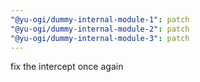 ```yaml
---
"@yu-ogi/dummy-internal-module-1": patch
"@yu-ogi/dummy-internal-module-2": patch
"@yu-ogi/dummy-internal-module-3": patch
---
```


fix the intercept once again
